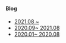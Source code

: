 

#### Blog
- [2021.08 ~](https://velog.io/@moonheekim0118)
- [2020.09~ 2021.08 ](https://mooneedev.netlify.app/)
- [2020.01~ 2020.08](https://moonheekim-code.tistory.com/)


